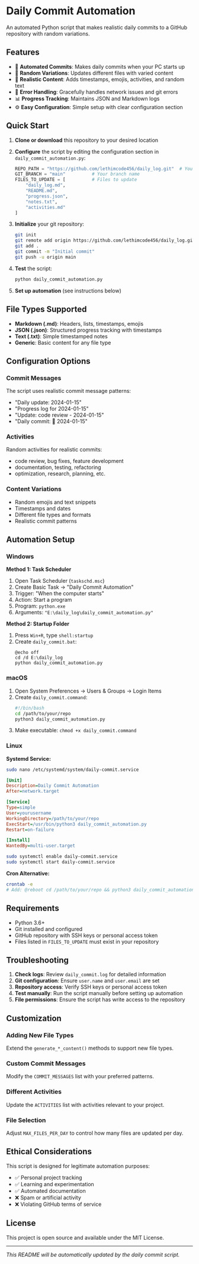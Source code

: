 # Daily Commit Automation

An automated Python script that makes realistic daily commits to a GitHub repository with random variations.

## Features

- 🤖 **Automated Commits**: Makes daily commits when your PC starts up
- 🎲 **Random Variations**: Updates different files with varied content
- 📝 **Realistic Content**: Adds timestamps, emojis, activities, and random text
- 🔧 **Error Handling**: Gracefully handles network issues and git errors
- 📊 **Progress Tracking**: Maintains JSON and Markdown logs
- ⚙️ **Easy Configuration**: Simple setup with clear configuration section

## Quick Start

1. **Clone or download** this repository to your desired location
2. **Configure** the script by editing the configuration section in `daily_commit_automation.py`:
   ```python
   REPO_PATH = "https://github.com/lethimcode456/daily_log.git"  # Your repository path
   GIT_BRANCH = "main"          # Your branch name
   FILES_TO_UPDATE = [          # Files to update
       "daily_log.md",
       "README.md", 
       "progress.json",
       "notes.txt",
       "activities.md"
   ]
   ```

3. **Initialize** your git repository:
   ```bash
   git init
   git remote add origin https://github.com/lethimcode456/daily_log.git
   git add .
   git commit -m "Initial commit"
   git push -u origin main
   ```

4. **Test** the script:
   ```bash
   python daily_commit_automation.py
   ```

5. **Set up automation** (see instructions below)

## File Types Supported

- **Markdown (.md)**: Headers, lists, timestamps, emojis
- **JSON (.json)**: Structured progress tracking with timestamps
- **Text (.txt)**: Simple timestamped notes
- **Generic**: Basic content for any file type

## Configuration Options

### Commit Messages
The script uses realistic commit message patterns:
- "Daily update: 2024-01-15"
- "Progress log for 2024-01-15"
- "Update: code review - 2024-01-15"
- "Daily commit: 🚀 2024-01-15"

### Activities
Random activities for realistic commits:
- code review, bug fixes, feature development
- documentation, testing, refactoring
- optimization, research, planning, etc.

### Content Variations
- Random emojis and text snippets
- Timestamps and dates
- Different file types and formats
- Realistic commit patterns

## Automation Setup

### Windows
**Method 1: Task Scheduler**
1. Open Task Scheduler (`taskschd.msc`)
2. Create Basic Task → "Daily Commit Automation"
3. Trigger: "When the computer starts"
4. Action: Start a program
5. Program: `python.exe`
6. Arguments: `"E:\daily_log\daily_commit_automation.py"`

**Method 2: Startup Folder**
1. Press `Win+R`, type `shell:startup`
2. Create `daily_commit.bat`:
   ```batch
   @echo off
   cd /d E:\daily_log
   python daily_commit_automation.py
   ```

### macOS
1. Open System Preferences → Users & Groups → Login Items
2. Create `daily_commit.command`:
   ```bash
   #!/bin/bash
   cd /path/to/your/repo
   python3 daily_commit_automation.py
   ```
3. Make executable: `chmod +x daily_commit.command`

### Linux
**Systemd Service:**
```bash
sudo nano /etc/systemd/system/daily-commit.service
```
```ini
[Unit]
Description=Daily Commit Automation
After=network.target

[Service]
Type=simple
User=yourusername
WorkingDirectory=/path/to/your/repo
ExecStart=/usr/bin/python3 daily_commit_automation.py
Restart=on-failure

[Install]
WantedBy=multi-user.target
```
```bash
sudo systemctl enable daily-commit.service
sudo systemctl start daily-commit.service
```

**Cron Alternative:**
```bash
crontab -e
# Add: @reboot cd /path/to/your/repo && python3 daily_commit_automation.py
```

## Requirements

- Python 3.6+
- Git installed and configured
- GitHub repository with SSH keys or personal access token
- Files listed in `FILES_TO_UPDATE` must exist in your repository

## Troubleshooting

1. **Check logs**: Review `daily_commit.log` for detailed information
2. **Git configuration**: Ensure `user.name` and `user.email` are set
3. **Repository access**: Verify SSH keys or personal access token
4. **Test manually**: Run the script manually before setting up automation
5. **File permissions**: Ensure the script has write access to the repository

## Customization

### Adding New File Types
Extend the `generate_*_content()` methods to support new file types.

### Custom Commit Messages
Modify the `COMMIT_MESSAGES` list with your preferred patterns.

### Different Activities
Update the `ACTIVITIES` list with activities relevant to your project.

### File Selection
Adjust `MAX_FILES_PER_DAY` to control how many files are updated per day.

## Ethical Considerations

This script is designed for legitimate automation purposes:
- ✅ Personal project tracking
- ✅ Learning and experimentation
- ✅ Automated documentation
- ❌ Spam or artificial activity
- ❌ Violating GitHub terms of service

## License

This project is open source and available under the MIT License.

---

*This README will be automatically updated by the daily commit script.*


